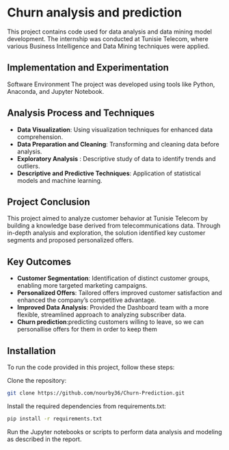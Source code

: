 # Churn analysis and prediction
This project contains  code used for data analysis and data mining model development. The internship was conducted at Tunisie Telecom, where various Business Intelligence and Data Mining techniques were applied.

## Implementation and Experimentation
Software Environment
The project was developed using tools like Python, Anaconda, and Jupyter Notebook.

## Analysis Process and Techniques
- **Data Visualization**: Using visualization techniques for enhanced data comprehension.
- **Data Preparation and Cleaning**: Transforming and cleaning data before analysis.
- **Exploratory Analysis** : Descriptive study of data to identify trends and outliers.
- **Descriptive and Predictive Techniques**: Application of statistical models and machine learning.
## Project Conclusion
This project aimed to analyze customer behavior at Tunisie Telecom by building a knowledge base derived from telecommunications data. Through in-depth analysis and exploration, the solution identified key customer segments and proposed personalized offers.

## Key Outcomes
- **Customer Segmentation**: Identification of distinct customer groups, enabling more targeted marketing campaigns.
- **Personalized Offers**: Tailored offers improved customer satisfaction and enhanced the company’s competitive advantage.
- **Improved Data Analysis**: Provided the Dashboard team with a more flexible, streamlined approach to analyzing subscriber data.
- **Churn prediction**:predicting customers willing to leave, so we can personallise offers for them in order to keep them

## Installation
To run the code provided in this project, follow these steps:

Clone the repository:
```bash
git clone https://github.com/nourby36/Churn-Prediction.git
```

Install the required dependencies from requirements.txt:
```bash
pip install -r requirements.txt
```
Run the Jupyter notebooks or scripts to perform data analysis and modeling as described in the report.

